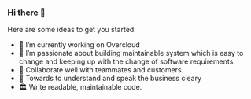 ### Hi there 👋

Here are some ideas to get you started:

- 🔭 I’m currently working on Overcloud
- 🌱 I’m passionate about building maintainable system which is easy to change and keeping up with the change of software requirements.
- 👯 Collaborate well with teammates and customers.
- 🤔 Towards to understand and speak the business cleary
- 🏛  Write readable, maintainable code.
